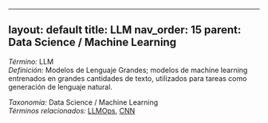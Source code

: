 
---
layout: default
title: LLM
nav_order: 15
parent: Data Science / Machine Learning
---

*Término:* LLM  
*Definición:* Modelos de Lenguaje Grandes; modelos de machine learning entrenados en grandes cantidades de texto, utilizados para tareas como generación de lenguaje natural.

*Taxonomía:* Data Science / Machine Learning  
*Términos relacionados:* [LLMOps](https://maleniski.github.io/diccionario-angl-tec-mx/docs/alfabeticamente/L/llmops/), [CNN](https://maleniski.github.io/diccionario-angl-tec-mx/docs/alfabeticamente/C/cnn/)
